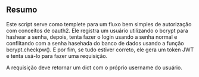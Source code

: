 ## Resumo
Este script serve como templete para um fluxo bem simples de autorização com conceitos de oauth2. Ele registra um usuário utilizando o bcrypt para hashear a senha, depois, tenta fazer o login usando a senha normal e conflitando com a senha hasehada do banco de dados usando a função bcrypt.checkpw(). E por fim, se tudo estiver correto, ele gera um token JWT e tenta usá-lo para fazer uma requisição.

A requisição deve retornar um dict com o próprio username do usuário.